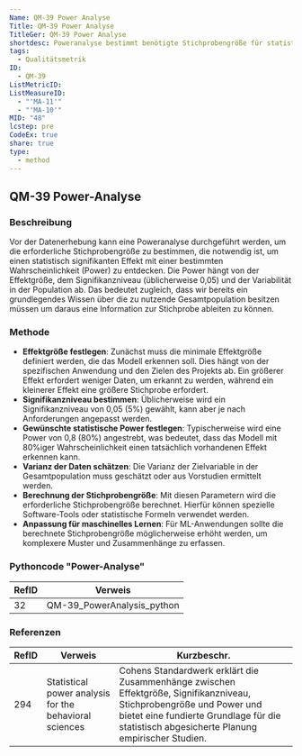 ```yaml
---
Name: QM-39 Power Analyse
Title: QM-39 Power Analyse
TitleGer: QM-39 Power Analyse
shortdesc: Poweranalyse bestimmt benötigte Stichprobengröße für statistisch signifikanten Effekt.
tags:
  - Qualitätsmetrik
ID:
  - QM-39
ListMetricID: 
ListMeasureID:
  - "'MA-11'"
  - "'MA-10'"
MID: "48"
lcstep: pre
CodeEx: true
share: true
type:
  - method
---
```

## QM-39 Power-Analyse

### Beschreibung

Vor der Datenerhebung kann eine Poweranalyse durchgeführt werden, um die erforderliche Stichprobengröße zu bestimmen, die notwendig ist, um einen statistisch signifikanten Effekt mit einer bestimmten Wahrscheinlichkeit (Power) zu entdecken. Die Power hängt von der Effektgröße, dem Signifikanzniveau (üblicherweise 0,05) und der Variabilität in der Population ab. Das bedeutet zugleich, dass wir bereits ein grundlegendes Wissen über die zu nutzende Gesamtpopulation besitzen müssen um daraus eine Information zur Stichprobe ableiten zu können. 

### Methode 

- **Effektgröße festlegen**: Zunächst muss die minimale Effektgröße definiert werden, die das Modell erkennen soll. Dies hängt von der spezifischen Anwendung und den Zielen des Projekts ab. Ein größerer Effekt erfordert weniger Daten, um erkannt zu werden, während ein kleinerer Effekt eine größere Stichprobe erfordert.
- **Signifikanzniveau bestimmen**: Üblicherweise wird ein Signifikanzniveau von 0,05 (5%) gewählt, kann aber je nach Anforderungen angepasst werden.
- **Gewünschte statistische Power festlegen**: Typischerweise wird eine Power von 0,8 (80%) angestrebt, was bedeutet, dass das Modell mit 80%iger Wahrscheinlichkeit einen tatsächlich vorhandenen Effekt erkennen kann.
- **Varianz der Daten schätzen**: Die Varianz der Zielvariable in der Gesamtpopulation muss geschätzt oder aus Vorstudien ermittelt werden.
- **Berechnung der Stichprobengröße**: Mit diesen Parametern wird die erforderliche Stichprobengröße berechnet. Hierfür können spezielle Software-Tools oder statistische Formeln verwendet werden.
- **Anpassung für maschinelles Lernen**: Für ML-Anwendungen sollte die berechnete Stichprobengröße möglicherweise erhöht werden, um komplexere Muster und Zusammenhänge zu erfassen.



### Pythoncode "Power-Analyse"
| RefID | Verweis                    |
| ----- | -------------------------- |
| 32    | QM-39_PowerAnalysis_python |




### Referenzen
| RefID | Verweis                                                  | Kurzbeschr.                                                                                                                                                                                                         |
| ----- | -------------------------------------------------------- | ------------------------------------------------------------------------------------------------------------------------------------------------------------------------------------------------------------------- |
| 294   |  Statistical power analysis for the behavioral sciences  | Cohens Standardwerk erklärt die Zusammenhänge zwischen Effektgröße, Signifikanzniveau, Stichprobengröße und Power und bietet eine fundierte Grundlage für die statistisch abgesicherte Planung empirischer Studien. |


